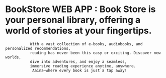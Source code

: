 # BookStore WEB APP :  Book Store is your personal library, offering a world of stories at your fingertips.
               With a vast collection of e-books, audiobooks, and personalized recommendations, 
               reading has never been this easy or exciting. Discover new worlds, 
               dive into adventures, and enjoy a seamless, 
               immersive reading experience anytime, anywhere.
                Aaina—where every book is just a tap away!
